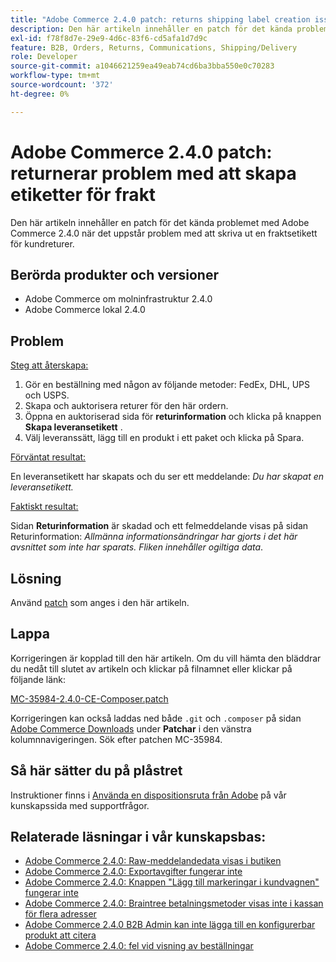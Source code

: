 ```yaml
---
title: "Adobe Commerce 2.4.0 patch: returns shipping label creation issue"
description: Den här artikeln innehåller en patch för det kända problemet med Adobe Commerce 2.4.0 när det uppstår problem med att skriva ut en fraktsetikett för kundreturer.
exl-id: f78f8d7e-29e9-4d6c-83f6-cd5afa1d7d9c
feature: B2B, Orders, Returns, Communications, Shipping/Delivery
role: Developer
source-git-commit: a1046621259ea49eab74cd6ba3bba550e0c70283
workflow-type: tm+mt
source-wordcount: '372'
ht-degree: 0%

---
```


# Adobe Commerce 2.4.0 patch: returnerar problem med att skapa etiketter för frakt

Den här artikeln innehåller en patch för det kända problemet med Adobe Commerce 2.4.0 när det uppstår problem med att skriva ut en fraktsetikett för kundreturer.

## Berörda produkter och versioner

* Adobe Commerce om molninfrastruktur 2.4.0
* Adobe Commerce lokal 2.4.0

## Problem

<u>Steg att återskapa:</u>

1. Gör en beställning med någon av följande metoder: FedEx, DHL, UPS och USPS.
1. Skapa och auktorisera returer för den här ordern.
1. Öppna en auktoriserad sida för **returinformation** och klicka på knappen **Skapa leveransetikett** .
1. Välj leveranssätt, lägg till en produkt i ett paket och klicka på Spara.

<u>Förväntat resultat:</u>

En leveransetikett har skapats och du ser ett meddelande: *Du har skapat en leveransetikett.*

<u>Faktiskt resultat:</u>

Sidan **Returinformation** är skadad och ett felmeddelande visas på sidan Returinformation: *Allmänna informationsändringar har gjorts i det här avsnittet som inte har sparats. Fliken innehåller ogiltiga data*.

## Lösning

Använd [patch](assets/MC-35984-2.4.0-CE-composer.patch.zip) som anges i den här artikeln.

## Lappa

Korrigeringen är kopplad till den här artikeln. Om du vill hämta den bläddrar du nedåt till slutet av artikeln och klickar på filnamnet eller klickar på följande länk:

[MC-35984-2.4.0-CE-Composer.patch](assets/MC-35984-2.4.0-CE-composer.patch.zip)

Korrigeringen kan också laddas ned både `.git` och `.composer` på sidan [Adobe Commerce Downloads](https://magento.com/tech-resources/download) under **Patchar** i den vänstra kolumnnavigeringen. Sök efter patchen MC-35984.

## Så här sätter du på plåstret

Instruktioner finns i [Använda en dispositionsruta från Adobe](/help/how-to/general/how-to-apply-a-composer-patch-provided-by-magento.md) på vår kunskapssida med supportfrågor.

## Relaterade läsningar i vår kunskapsbas:

* [Adobe Commerce 2.4.0: Raw-meddelandedata visas i butiken](/help/troubleshooting/storefront/magento-2-4-0-issue-storefront-raw-message-data-display.md)
* [Adobe Commerce 2.4.0: Exportavgifter fungerar inte](/help/troubleshooting/miscellaneous/magento-2-4-0-known-issue-export-tax-rates-does-not-work.md)
* [Adobe Commerce 2.4.0: Knappen &quot;Lägg till markeringar i kundvagnen&quot; fungerar inte](/help/troubleshooting/miscellaneous/magento-2-4-0-add-selections-to-my-cart-does-not-work.md)
* [Adobe Commerce 2.4.0: Braintree betalningsmetoder visas inte i kassan för flera adresser](/help/troubleshooting/payments/magento-2-4-0-braintree-not-in-multiple-addresses-checkout.md)
* [Adobe Commerce 2.4.0 B2B Admin kan inte lägga till en konfigurerbar produkt att citera](/help/troubleshooting/miscellaneous/magento-2-4-0-b2b-admin-can-t-add-configurable-product-to-quote.md)
* [Adobe Commerce 2.4.0: fel vid visning av beställningar](/help/troubleshooting/storefront/magento-2-4-0-known-issue-orders-display-error.md)
